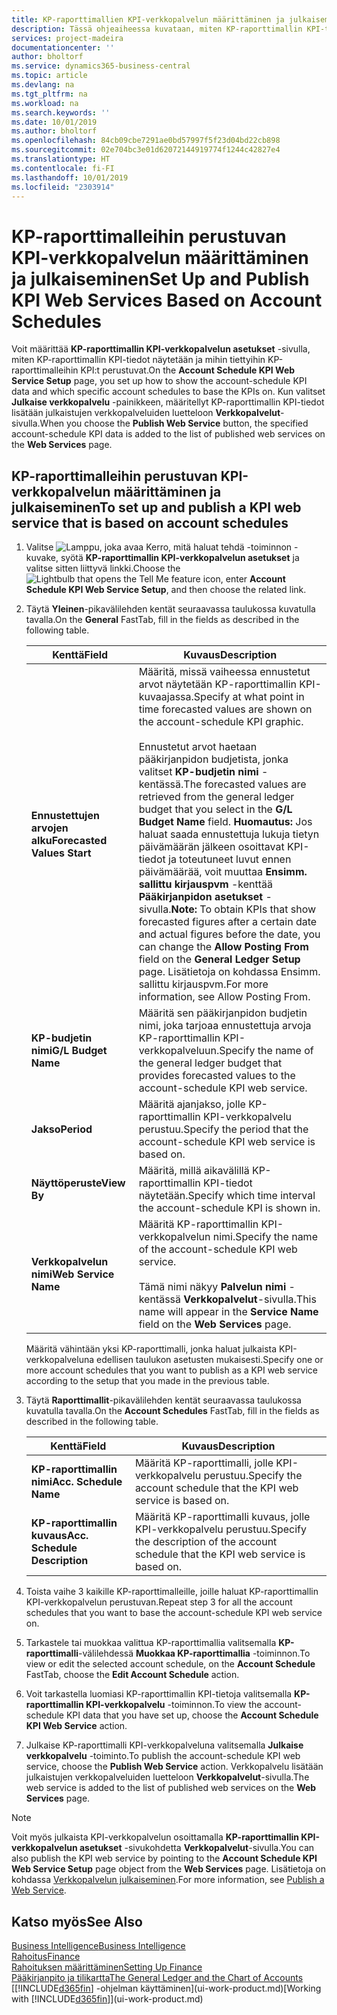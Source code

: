 ```yaml
---
title: KP-raporttimallien KPI-verkkopalvelun määrittäminen ja julkaiseminen | Microsoft Docs
description: Tässä ohjeaiheessa kuvataan, miten KP-raporttimallin KPI-tiedot näytetään tietyissä KP-raporttimalleissa.
services: project-madeira
documentationcenter: ''
author: bholtorf
ms.service: dynamics365-business-central
ms.topic: article
ms.devlang: na
ms.tgt_pltfrm: na
ms.workload: na
ms.search.keywords: ''
ms.date: 10/01/2019
ms.author: bholtorf
ms.openlocfilehash: 84cb09cbe7291ae0bd57997f5f23d04bd22cb898
ms.sourcegitcommit: 02e704bc3e01d62072144919774f1244c42827e4
ms.translationtype: HT
ms.contentlocale: fi-FI
ms.lasthandoff: 10/01/2019
ms.locfileid: "2303914"
---
```

# <a name="set-up-and-publish-kpi-web-services-based-on-account-schedules"></a><span data-ttu-id="def35-103">KP-raporttimalleihin perustuvan KPI-verkkopalvelun määrittäminen ja julkaiseminen</span><span class="sxs-lookup"><span data-stu-id="def35-103">Set Up and Publish KPI Web Services Based on Account Schedules</span></span>
<span data-ttu-id="def35-104">Voit määrittää **KP-raporttimallin KPI-verkkopalvelun asetukset** -sivulla, miten KP-raporttimallin KPI-tiedot näytetään ja mihin tiettyihin KP-raporttimalleihin KPI:t perustuvat.</span><span class="sxs-lookup"><span data-stu-id="def35-104">On the **Account Schedule KPI Web Service Setup** page, you set up how to show the account-schedule KPI data and which specific account schedules to base the KPIs on.</span></span> <span data-ttu-id="def35-105">Kun valitset **Julkaise verkkopalvelu** -painikkeen, määritellyt KP-raporttimallin KPI-tiedot lisätään julkaistujen verkkopalveluiden luetteloon **Verkkopalvelut**-sivulla.</span><span class="sxs-lookup"><span data-stu-id="def35-105">When you choose the **Publish Web Service** button, the specified account-schedule KPI data is added to the list of published web services on the **Web Services** page.</span></span>  

## <a name="to-set-up-and-publish-a-kpi-web-service-that-is-based-on-account-schedules"></a><span data-ttu-id="def35-106">KP-raporttimalleihin perustuvan KPI-verkkopalvelun määrittäminen ja julkaiseminen</span><span class="sxs-lookup"><span data-stu-id="def35-106">To set up and publish a KPI web service that is based on account schedules</span></span>  
1.  <span data-ttu-id="def35-107">Valitse ![Lamppu, joka avaa Kerro, mitä haluat tehdä -toiminnon](media/ui-search/search_small.png "Kerro, mitä haluat tehdä") -kuvake, syötä **KP-raporttimallin KPI-verkkopalvelun asetukset** ja valitse sitten liittyvä linkki.</span><span class="sxs-lookup"><span data-stu-id="def35-107">Choose the ![Lightbulb that opens the Tell Me feature](media/ui-search/search_small.png "Tell me what you want to do") icon, enter **Account Schedule KPI Web Service Setup**, and then choose the related link.</span></span>  
2.  <span data-ttu-id="def35-108">Täytä **Yleinen**-pikavälilehden kentät seuraavassa taulukossa kuvatulla tavalla.</span><span class="sxs-lookup"><span data-stu-id="def35-108">On the **General** FastTab, fill in the fields as described in the following table.</span></span>  

    |<span data-ttu-id="def35-109">Kenttä</span><span class="sxs-lookup"><span data-stu-id="def35-109">Field</span></span>|<span data-ttu-id="def35-110">Kuvaus</span><span class="sxs-lookup"><span data-stu-id="def35-110">Description</span></span>|  
    |---------------------------------|---------------------------------------|  
    |<span data-ttu-id="def35-111">**Ennustettujen arvojen alku**</span><span class="sxs-lookup"><span data-stu-id="def35-111">**Forecasted Values Start**</span></span>|<span data-ttu-id="def35-112">Määritä, missä vaiheessa ennustetut arvot näytetään KP-raporttimallin KPI-kuvaajassa.</span><span class="sxs-lookup"><span data-stu-id="def35-112">Specify at what point in time forecasted values are shown on the account-schedule KPI graphic.</span></span><br /><br /> <span data-ttu-id="def35-113">Ennustetut arvot haetaan pääkirjanpidon budjetista, jonka valitset **KP-budjetin nimi** -kentässä.</span><span class="sxs-lookup"><span data-stu-id="def35-113">The forecasted values are retrieved from the general ledger budget that you select in the **G/L Budget Name** field.</span></span> <span data-ttu-id="def35-114">**Huomautus:** Jos haluat saada ennustettuja lukuja tietyn päivämäärän jälkeen osoittavat KPI-tiedot ja toteutuneet luvut ennen päivämäärää, voit muuttaa **Ensimm. sallittu kirjauspvm** -kenttää **Pääkirjanpidon asetukset** -sivulla.</span><span class="sxs-lookup"><span data-stu-id="def35-114">**Note:**  To obtain KPIs that show forecasted figures after a certain date and actual figures before the date, you can change the **Allow Posting From** field on the **General Ledger Setup** page.</span></span> <span data-ttu-id="def35-115">Lisätietoja on kohdassa Ensimm. sallittu kirjauspvm.</span><span class="sxs-lookup"><span data-stu-id="def35-115">For more information, see Allow Posting From.</span></span>|  
    |<span data-ttu-id="def35-116">**KP-budjetin nimi**</span><span class="sxs-lookup"><span data-stu-id="def35-116">**G/L Budget Name**</span></span>|<span data-ttu-id="def35-117">Määritä sen pääkirjanpidon budjetin nimi, joka tarjoaa ennustettuja arvoja KP-raporttimallin KPI-verkkopalveluun.</span><span class="sxs-lookup"><span data-stu-id="def35-117">Specify the name of the general ledger budget that provides forecasted values to the account-schedule KPI web service.</span></span>|  
    |<span data-ttu-id="def35-118">**Jakso**</span><span class="sxs-lookup"><span data-stu-id="def35-118">**Period**</span></span>|<span data-ttu-id="def35-119">Määritä ajanjakso, jolle KP-raporttimallin KPI-verkkopalvelu perustuu.</span><span class="sxs-lookup"><span data-stu-id="def35-119">Specify the period that the account-schedule KPI web service is based on.</span></span>|  
    |<span data-ttu-id="def35-120">**Näyttöperuste**</span><span class="sxs-lookup"><span data-stu-id="def35-120">**View By**</span></span>|<span data-ttu-id="def35-121">Määritä, millä aikavälillä KP-raporttimallin KPI-tiedot näytetään.</span><span class="sxs-lookup"><span data-stu-id="def35-121">Specify which time interval the account-schedule KPI is shown in.</span></span>|  
    |<span data-ttu-id="def35-122">**Verkkopalvelun nimi**</span><span class="sxs-lookup"><span data-stu-id="def35-122">**Web Service Name**</span></span>|<span data-ttu-id="def35-123">Määritä KP-raporttimallin KPI-verkkopalvelun nimi.</span><span class="sxs-lookup"><span data-stu-id="def35-123">Specify the name of the account-schedule KPI web service.</span></span><br /><br /> <span data-ttu-id="def35-124">Tämä nimi näkyy **Palvelun nimi** -kentässä **Verkkopalvelut**-sivulla.</span><span class="sxs-lookup"><span data-stu-id="def35-124">This name will appear in the **Service Name** field on the **Web Services** page.</span></span>|  

    <span data-ttu-id="def35-125">Määritä vähintään yksi KP-raporttimalli, jonka haluat julkaista KPI-verkkopalveluna edellisen taulukon asetusten mukaisesti.</span><span class="sxs-lookup"><span data-stu-id="def35-125">Specify one or more account schedules that you want to publish as a KPI web service according to the setup that you made in the previous table.</span></span>  

3.  <span data-ttu-id="def35-126">Täytä **Raporttimallit**-pikavälilehden kentät seuraavassa taulukossa kuvatulla tavalla.</span><span class="sxs-lookup"><span data-stu-id="def35-126">On the **Account Schedules** FastTab, fill in the fields as described in the following table.</span></span>  

    |<span data-ttu-id="def35-127">Kenttä</span><span class="sxs-lookup"><span data-stu-id="def35-127">Field</span></span>|<span data-ttu-id="def35-128">Kuvaus</span><span class="sxs-lookup"><span data-stu-id="def35-128">Description</span></span>|  
    |---------------------------------|---------------------------------------|  
    |<span data-ttu-id="def35-129">**KP-raporttimallin nimi**</span><span class="sxs-lookup"><span data-stu-id="def35-129">**Acc. Schedule Name**</span></span>|<span data-ttu-id="def35-130">Määritä KP-raporttimalli, jolle KPI-verkkopalvelu perustuu.</span><span class="sxs-lookup"><span data-stu-id="def35-130">Specify the account schedule that the KPI web service is based on.</span></span>|  
    |<span data-ttu-id="def35-131">**KP-raporttimallin kuvaus**</span><span class="sxs-lookup"><span data-stu-id="def35-131">**Acc. Schedule Description**</span></span>|<span data-ttu-id="def35-132">Määritä KP-raporttimalli kuvaus, jolle KPI-verkkopalvelu perustuu.</span><span class="sxs-lookup"><span data-stu-id="def35-132">Specify the description of the account schedule that the KPI web service is based on.</span></span>|  

4.  <span data-ttu-id="def35-133">Toista vaihe 3 kaikille KP-raporttimalleille, joille haluat KP-raporttimallin KPI-verkkopalvelun perustuvan.</span><span class="sxs-lookup"><span data-stu-id="def35-133">Repeat step 3 for all the account schedules that you want to base the account-schedule KPI web service on.</span></span>  
5.  <span data-ttu-id="def35-134">Tarkastele tai muokkaa valittua KP-raporttimallia valitsemalla **KP-raporttimalli**-välilehdessä **Muokkaa KP-raporttimallia** -toiminnon.</span><span class="sxs-lookup"><span data-stu-id="def35-134">To view or edit the selected account schedule, on the **Account Schedule** FastTab, choose the **Edit Account Schedule** action.</span></span>  
6.  <span data-ttu-id="def35-135">Voit tarkastella luomiasi KP-raporttimallin KPI-tietoja valitsemalla **KP-raporttimallin KPI-verkkopalvelu** -toiminnon.</span><span class="sxs-lookup"><span data-stu-id="def35-135">To view the account-schedule KPI data that you have set up, choose the **Account Schedule KPI Web Service** action.</span></span>  
7.  <span data-ttu-id="def35-136">Julkaise KP-raporttimalli KPI-verkkopalveluna valitsemalla **Julkaise verkkopalvelu** -toiminto.</span><span class="sxs-lookup"><span data-stu-id="def35-136">To publish the account-schedule KPI web service, choose the **Publish Web Service** action.</span></span> <span data-ttu-id="def35-137">Verkkopalvelu lisätään julkaistujen verkkopalveluiden luetteloon **Verkkopalvelut**-sivulla.</span><span class="sxs-lookup"><span data-stu-id="def35-137">The web service is added to the list of published web services on the **Web Services** page.</span></span>  

> [!NOTE]  
>  <span data-ttu-id="def35-138">Voit myös julkaista KPI-verkkopalvelun osoittamalla **KP-raporttimallin KPI-verkkopalvelun asetukset** -sivukohdetta **Verkkopalvelut**-sivulla.</span><span class="sxs-lookup"><span data-stu-id="def35-138">You can also publish the KPI web service by pointing to the **Account Schedule KPI Web Service Setup** page object from the **Web Services** page.</span></span> <span data-ttu-id="def35-139">Lisätietoja on kohdassa [Verkkopalvelun julkaiseminen](across-how-publish-web-service.md).</span><span class="sxs-lookup"><span data-stu-id="def35-139">For more information, see [Publish a Web Service](across-how-publish-web-service.md).</span></span>  

## <a name="see-also"></a><span data-ttu-id="def35-140">Katso myös</span><span class="sxs-lookup"><span data-stu-id="def35-140">See Also</span></span>  
[<span data-ttu-id="def35-141">Business Intelligence</span><span class="sxs-lookup"><span data-stu-id="def35-141">Business Intelligence</span></span>](bi.md)  
[<span data-ttu-id="def35-142">Rahoitus</span><span class="sxs-lookup"><span data-stu-id="def35-142">Finance</span></span>](finance.md)  
[<span data-ttu-id="def35-143">Rahoituksen määrittäminen</span><span class="sxs-lookup"><span data-stu-id="def35-143">Setting Up Finance</span></span>](finance-setup-finance.md)  
[<span data-ttu-id="def35-144">Pääkirjanpito ja tilikartta</span><span class="sxs-lookup"><span data-stu-id="def35-144">The General Ledger and the Chart of Accounts</span></span>](finance-general-ledger.md)  
<span data-ttu-id="def35-145">[[!INCLUDE[d365fin](includes/d365fin_md.md)] -ohjelman käyttäminen](ui-work-product.md)</span><span class="sxs-lookup"><span data-stu-id="def35-145">[Working with [!INCLUDE[d365fin](includes/d365fin_md.md)]](ui-work-product.md)</span></span>
